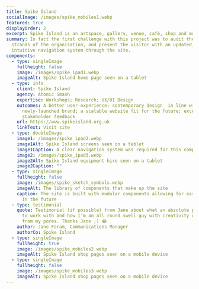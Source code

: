 ```yaml
---
title: Spike Island
socialImage: /images/spike_mobiles1.webp
featured: true
displayOrder: 2
excerpt: Spike Island is an artspace, gallery, venue, café, shop and more.
summary: In fact the first challenge with this project was to audit the many
  strands of the organisation, and present the visitor with an updated,
  intuitive navigation system through the site.
components:
  - type: singleImage
    fullheight: false
    image: /images/spike_ipad1.webp
    imageAlt: Spike Island home page seen on a tablet
  - type: info
    client: Spike Island
    agency: Atomic Smash
    expertise: Workshops; Research; UX/UI Design
    outcomes: A better user-experience; contemporary design  in line with a
      newly-launched brand; a scalable website fit for the future; excellent
      stakeholder feedback
    url: https://www.spikeisland.org.uk
    linkText: Visit site
  - type: doubleImage
    image1: /images/spike_ipad2.webp
    image1Alt: Spike Island screens seen on a tablet
    image1Caption: A clear navigation system was required for this complex site
    image2: /images/spike_ipad3.webp
    image2Alt: Spike Island equipment hire seen on a tablet
    image2Caption: ""
  - type: singleImage
    fullheight: false
    image: /images/spike_sketch_symbols.webp
    imageAlt: The library of components that make up the site
    caption: The site is built with modular components allowing for easy expansion
      in the future
  - type: testimonial
    quote: Testimonial (if possible) from Jane about what an absolute pleasure I was
      to work with and how I'm an all round swell guy with creativity oozing
      from my pores. Thanks Jane ;) 😂
    author: Jane Faram, Communications Manager
    authorCo: Spike Island
  - type: singleImage
    fullheight: true
    image: /images/spike_mobiles2.webp
    imageAlt: Spike Island shop pages seen on a mobile device
  - type: singleImage
    fullheight: false
    image: /images/spike_mobiles3.webp
    imageAlt: Spike Island shop pages seen on a mobile device
---
```

